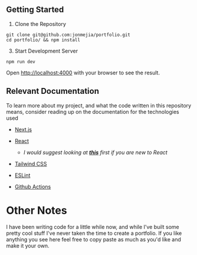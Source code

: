 ## Getting Started

1. Clone the Repository
```
git clone git@github.com:jonmejia/portfolio.git
cd portfolio/ && npm install
```

3. Start Development Server
```
npm run dev
```

Open [http://localhost:4000](http://localhost:4000) with your browser to see the result.

## Relevant Documentation

To learn more about my project, and what the code written in this repository means, consider reading up on the documentation for the technologies used

- [Next.js](https://nextjs.org/docs)
- [React](https://react.dev/reference/react)
  
  - *I would suggest looking at **[this](https://react.dev/learn)** first if you are new to React* 
- [Tailwind CSS](https://tailwindcss.com/docs/installation)
- [ESLint](https://eslint.org/docs/latest/)
- [Github Actions](https://docs.github.com/en/actions)


# Other Notes
I have been writing code for a little while now, and while I've built some pretty cool stuff I've never taken the time to create a portfolio. If you like anything you see here feel free to copy paste as much as you'd like and make it your own.

